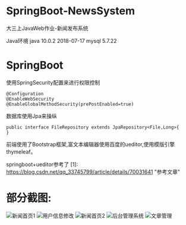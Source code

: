 # SpringBoot-NewsSystem
大三上JavaWeb作业-新闻发布系统

Java环境 java 10.0.2 2018-07-17
mysql 5.7.22

SpringBoot
===
使用SpringSecurity配置来进行权限控制
```
@Configuration
@EnableWebSecurity
@EnableGlobalMethodSecurity(prePostEnabled=true)

```
数据库使用Jpa来操纵
```
public interface FileRepository extends JpaRepository<File,Long>{
}
```
前端使用了Bootstrap框架,富文本编辑器使用百度的ueditor,使用模版引擎thymeleaf。

springboot+ueditor参考了
[1]: https://blog.csdn.net/qq_33745799/article/details/70031641 "参考文章"

部分截图:
===
![新闻首页1](https://github.com/GGG1235/SpringBoot-NewsSystem/blob/master/img/1.png)
![用户信息修改](https://github.com/GGG1235/SpringBoot-NewsSystem/blob/master/img/2.png)
![新闻首页2](https://github.com/GGG1235/SpringBoot-NewsSystem/blob/master/img/3.png)
![后台管理系统](https://github.com/GGG1235/SpringBoot-NewsSystem/blob/master/img/4.png)
![文章管理](https://github.com/GGG1235/SpringBoot-NewsSystem/blob/master/img/5.png)
